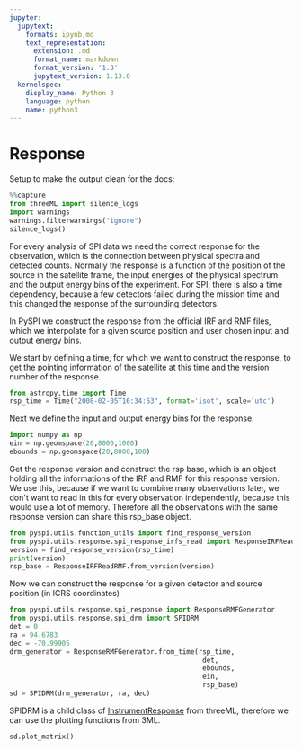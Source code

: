 ```yaml
---
jupyter:
  jupytext:
    formats: ipynb,md
    text_representation:
      extension: .md
      format_name: markdown
      format_version: '1.3'
      jupytext_version: 1.13.0
  kernelspec:
    display_name: Python 3
    language: python
    name: python3
---
```


# Response

Setup to make the output clean for the docs:
```python
%%capture
from threeML import silence_logs
import warnings
warnings.filterwarnings("ignore")
silence_logs()
```

For every analysis of SPI data we need the correct response for the observation, which is the connection between physical spectra and detected counts. Normally the response is a function of the position of the source in the satellite frame, the input energies of the physical spectrum and the output energy bins of the experiment. For SPI, there is also a time dependency, because a few detectors failed during the mission time and this changed the response of the surrounding detectors.

In PySPI we construct the response from the official IRF and RMF files, which we interpolate for a given source position and user chosen input and output energy bins.

We start by defining a time, for which we want to construct the response, to get the pointing information of the satellite at this time and the version number of the response. 

```python
from astropy.time import Time
rsp_time = Time("2008-02-05T16:34:53", format='isot', scale='utc')
```

Next we define the input and output energy bins for the response.

```python
import numpy as np
ein = np.geomspace(20,8000,1000)
ebounds = np.geomspace(20,8000,100)
```

Get the response version and construct the rsp base, which is an object holding all the informations of the IRF and RMF for this response version. We use this, because if we want to combine many observations later, we don't want to read in this for every observation independently, because this would use a lot of memory. Therefore all the observations with the same response version can share this rsp_base object.

```python
from pyspi.utils.function_utils import find_response_version
from pyspi.utils.response.spi_response_irfs_read import ResponseIRFReadRMF
version = find_response_version(rsp_time)
print(version)
rsp_base = ResponseIRFReadRMF.from_version(version)
```

Now we can construct the response for a given detector and source position (in ICRS coordinates)

```python
from pyspi.utils.response.spi_response import ResponseRMFGenerator
from pyspi.utils.response.spi_drm import SPIDRM
det = 0
ra = 94.6783
dec = -70.99905
drm_generator = ResponseRMFGenerator.from_time(rsp_time,
                                                det,
                                                ebounds, 
                                                ein,
                                                rsp_base)
sd = SPIDRM(drm_generator, ra, dec)
```

SPIDRM is a child class of [InstrumentResponse](https://threeml.readthedocs.io/en/stable/api/threeML.utils.OGIP.response.html#threeML.utils.OGIP.response.InstrumentResponse) from threeML, therefore we can use the plotting functions from 3ML.

```python
sd.plot_matrix()
```

